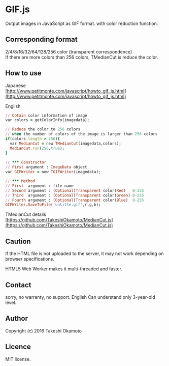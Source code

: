 # GIF.js
Output images in JavaScript as GIF format. with color reduction function.  

## Corresponding format  
2/4/8/16/32/64/128/256 color (transparent correspondence)  
If there are more colors than 256 colors, TMedianCut is reduce the color.

## How to use 

Japanese  
[http://www.petitmonte.com/javascript/howto_gif_js.html](http://www.petitmonte.com/javascript/howto_gif_js.html)  

English

```rb
// Obtain color information of image
var colors = getColorInfo(imagedata);

// Reduce the color to 256 colors 
// when the number of colors of the image is larger than 256 colors
if(colors.length > 256){
  var MedianCut = new TMedianCut(imagedata,colors);
  MedianCut.run(256,true);
} 
  
// *** Constructor   
// First argument : ImageData object  
var GIFWriter = new TGIFWriter(imagedata);

// *** Method  
// First  argument : file name
// Second argument : (Optional)Transparent color(Red)   0-255
// Third  argument : (Optional)Transparent color(Green) 0-255
// Fourth argument : (Optional)Transparent color(Blue)  0-255
GIFWriter.SaveToFile('untitle.gif',r,g,b);

```

TMedianCut details  
[https://github.com/TakeshiOkamoto/MedianCut.js](https://github.com/TakeshiOkamoto/MedianCut.js) 

## Caution
If the HTML file is not uploaded to the server, it may not work depending on browser specifications.

HTML5 Web Worker makes it multi-threaded and faster.

## Contact
sorry, no warranty, no support. English Can understand only 3-year-old level.  

## Author
Copyright (c) 2016 Takeshi Okamoto

## Licence
MIT license.  
